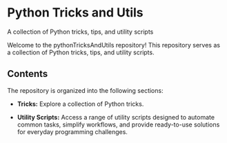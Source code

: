 # Python Tricks and Utils
A collection of Python tricks, tips, and utility scripts

Welcome to the pythonTricksAndUtils repository! This repository serves as a collection of Python tricks, tips, and utility scripts.

## Contents

The repository is organized into the following sections:

- **Tricks:** Explore a collection of Python tricks.

- **Utility Scripts:** Access a range of utility scripts designed to automate common tasks, simplify workflows, and provide ready-to-use solutions for everyday programming challenges.

